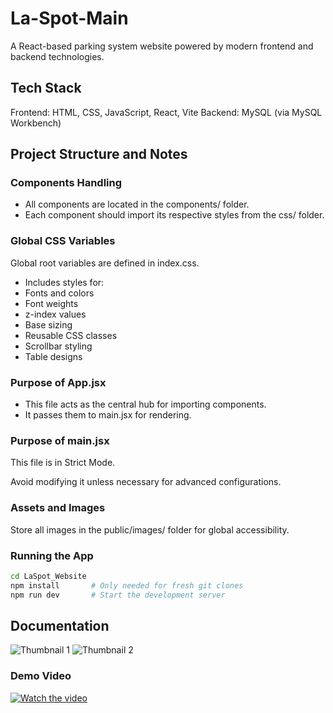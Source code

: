 # La-Spot-Main
A React-based parking system website powered by modern frontend and backend technologies.

## Tech Stack
Frontend: HTML, CSS, JavaScript, React, Vite
Backend: MySQL (via MySQL Workbench)

## Project Structure and Notes
### Components Handling
- All components are located in the components/ folder.
- Each component should import its respective styles from the css/ folder.

### Global CSS Variables
Global root variables are defined in index.css.
- Includes styles for:
- Fonts and colors
- Font weights
- z-index values
- Base sizing
- Reusable CSS classes
- Scrollbar styling
- Table designs

### Purpose of App.jsx
- This file acts as the central hub for importing components.
- It passes them to main.jsx for rendering.

### Purpose of main.jsx
This file is in Strict Mode.

Avoid modifying it unless necessary for advanced configurations.

### Assets and Images
Store all images in the public/images/ folder for global accessibility.

### Running the App
```bash
cd LaSpot_Website
npm install       # Only needed for fresh git clones
npm run dev       # Start the development server
```

## Documentation
![Thumbnail 1](https://github.com/user-attachments/assets/c959e8f7-784d-4d35-9301-75d8dac39c98)
![Thumbnail 2](https://github.com/user-attachments/assets/22de7126-f8b0-4a2f-80a3-90b382340c4a)

### Demo Video
[![Watch the video](https://img.youtube.com/vi/Kud7pHdQtlI/hqdefault.jpg)](https://www.youtube.com/watch?v=Kud7pHdQtlI)
